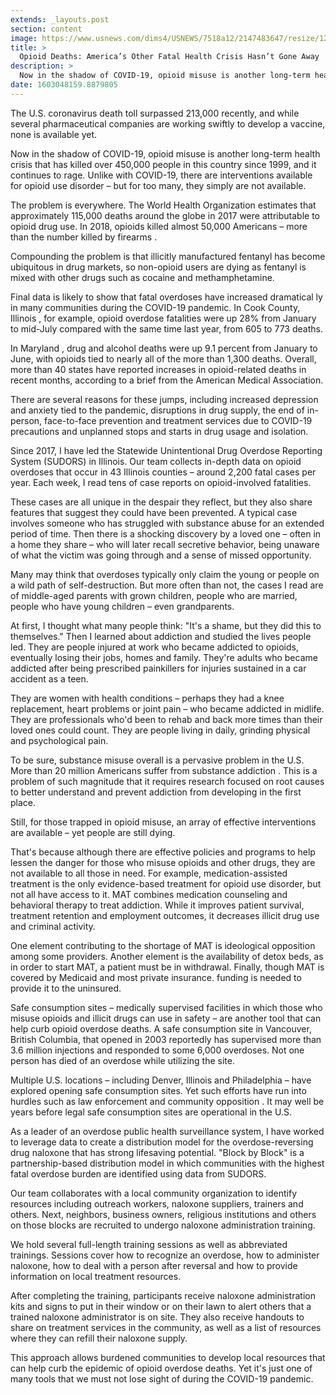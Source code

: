 ```yaml
--- 
extends: _layouts.post 
section: content 
image: https://www.usnews.com/dims4/USNEWS/7518a12/2147483647/resize/1200x%3E/quality/85/?url=http%3A%2F%2Fmedia.beam.usnews.com%2F4c%2Fb1%2Fa4ddc1b54550b17a274b0139f85a%2F201014-editorial.opioids1.jpg 
title: > 
  Opioid Deaths: America’s Other Fatal Health Crisis Hasn’t Gone Away 
description: > 
  Now in the shadow of COVID-19, opioid misuse is another long-term health crisis that has killed over 450,000 people in this country since 1999, and it continues to rage.The World Health Organization estimates that approximately 115,000 deaths around the globe in 2017 were attributable to opioid drug use.Since 2017, I have led the Statewide Unintentional Drug Overdose Reporting System (SUDORS) in Illinois.Still, for those trapped in opioid misuse, an array of effective interventions are available – yet people are still dying.This approach allows burdened communities to develop local resources that can help curb the epidemic of opioid overdose deaths. 
date: 1603048159.8879805 
--- 
```

The U.S. coronavirus death toll surpassed 213,000 recently, and while several pharmaceutical companies are working swiftly to develop a vaccine, none is available yet.

Now in the shadow of COVID-19, opioid misuse is another long-term health crisis that has killed over 450,000 people in this country since 1999, and it continues to rage. Unlike with COVID-19, there are interventions available for opioid use disorder – but for too many, they simply are not available.

The problem is everywhere. The World Health Organization estimates that approximately 115,000 deaths around the globe in 2017 were attributable to opioid drug use. In 2018, opioids killed almost 50,000 Americans – more than the number killed by firearms .

Compounding the problem is that illicitly manufactured fentanyl has become ubiquitous in drug markets, so non-opioid users are dying as fentanyl is mixed with other drugs such as cocaine and methamphetamine.

Final data is likely to show that fatal overdoses have increased dramatical ly in many communities during the COVID-19 pandemic. In Cook County, Illinois , for example, opioid overdose fatalities were up 28% from January to mid-July compared with the same time last year, from 605 to 773 deaths.

In Maryland , drug and alcohol deaths were up 9.1 percent from January to June, with opioids tied to nearly all of the more than 1,300 deaths. Overall, more than 40 states have reported increases in opioid-related deaths in recent months, according to a brief from the American Medical Association.

There are several reasons for these jumps, including increased depression and anxiety tied to the pandemic, disruptions in drug supply, the end of in-person, face-to-face prevention and treatment services due to COVID-19 precautions and unplanned stops and starts in drug usage and isolation.

Since 2017, I have led the Statewide Unintentional Drug Overdose Reporting System (SUDORS) in Illinois. Our team collects in-depth data on opioid overdoses that occur in 43 Illinois counties – around 2,200 fatal cases per year. Each week, I read tens of case reports on opioid-involved fatalities.

These cases are all unique in the despair they reflect, but they also share features that suggest they could have been prevented. A typical case involves someone who has struggled with substance abuse for an extended period of time. Then there is a shocking discovery by a loved one – often in a home they share – who will later recall secretive behavior, being unaware of what the victim was going through and a sense of missed opportunity.

Many may think that overdoses typically only claim the young or people on a wild path of self-destruction. But more often than not, the cases I read are of middle-aged parents with grown children, people who are married, people who have young children – even grandparents.

At first, I thought what many people think: "It's a shame, but they did this to themselves." Then I learned about addiction and studied the lives people led. They are people injured at work who became addicted to opioids, eventually losing their jobs, homes and family. They're adults who became addicted after being prescribed painkillers for injuries sustained in a car accident as a teen.

They are women with health conditions – perhaps they had a knee replacement, heart problems or joint pain – who became addicted in midlife. They are professionals who'd been to rehab and back more times than their loved ones could count. They are people living in daily, grinding physical and psychological pain.

To be sure, substance misuse overall is a pervasive problem in the U.S. More than 20 million Americans suffer from substance addiction . This is a problem of such magnitude that it requires research focused on root causes to better understand and prevent addiction from developing in the first place.

Still, for those trapped in opioid misuse, an array of effective interventions are available – yet people are still dying.

That's because although there are effective policies and programs to help lessen the danger for those who misuse opioids and other drugs, they are not available to all those in need. For example, medication-assisted treatment is the only evidence-based treatment for opioid use disorder, but not all have access to it. MAT combines medication counseling and behavioral therapy to treat addiction. While it improves patient survival, treatment retention and employment outcomes, it decreases illicit drug use and criminal activity.

One element contributing to the shortage of MAT is ideological opposition among some providers. Another element is the availability of detox beds, as in order to start MAT, a patient must be in withdrawal. Finally, though MAT is covered by Medicaid and most private insurance. funding is needed to provide it to the uninsured.

Safe consumption sites – medically supervised facilities in which those who misuse opioids and illicit drugs can use in safety – are another tool that can help curb opioid overdose deaths. A safe consumption site in Vancouver, British Columbia, that opened in 2003 reportedly has supervised more than 3.6 million injections and responded to some 6,000 overdoses. Not one person has died of an overdose while utilizing the site.

Multiple U.S. locations – including Denver, Illinois and Philadelphia – have explored opening safe consumption sites. Yet such efforts have run into hurdles such as law enforcement and community opposition . It may well be years before legal safe consumption sites are operational in the U.S.

As a leader of an overdose public health surveillance system, I have worked to leverage data to create a distribution model for the overdose-reversing drug naloxone that has strong lifesaving potential. "Block by Block" is a partnership-based distribution model in which communities with the highest fatal overdose burden are identified using data from SUDORS.

Our team collaborates with a local community organization to identify resources including outreach workers, naloxone suppliers, trainers and others. Next, neighbors, business owners, religious institutions and others on those blocks are recruited to undergo naloxone administration training.

We hold several full-length training sessions as well as abbreviated trainings. Sessions cover how to recognize an overdose, how to administer naloxone, how to deal with a person after reversal and how to provide information on local treatment resources.

After completing the training, participants receive naloxone administration kits and signs to put in their window or on their lawn to alert others that a trained naloxone administrator is on site. They also receive handouts to share on treatment services in the community, as well as a list of resources where they can refill their naloxone supply.

This approach allows burdened communities to develop local resources that can help curb the epidemic of opioid overdose deaths. Yet it's just one of many tools that we must not lose sight of during the COVID-19 pandemic.
